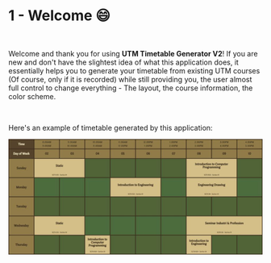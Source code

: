 # 1 - Welcome 😄

<br/>

Welcome and thank you for using __UTM Timetable Generator V2__! If you are new and don't have the slightest idea of what this application does, it essentially helps you to generate your timetable from existing UTM courses (Of course, only if it is recorded) while still providing you, the user almost full control to change everything - The layout, the course information, the color scheme.

<br/>

Here's an example of timetable generated by this application:

![Example timetable](./img/tutorial1_example.JPG)